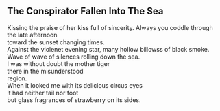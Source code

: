 The Conspirator Fallen Into The Sea
-----------------------------------
Kissing the praise of her kiss full of sincerity. Always you coddle through the late afternoon  
toward the sunset changing times.  
Against the violenet evening star, many hollow billowss of black smoke.  
Wave of wave of silences rolling down the sea.  
I was without doubt the mother tiger  
there in the misunderstood  
region.  
When it looked me with its delicious circus eyes  
it had neither tail nor foot  
but glass fragrances of strawberry on its sides.  
